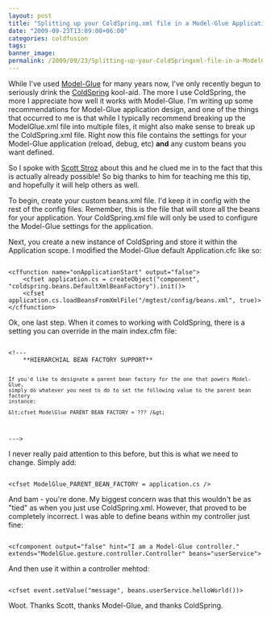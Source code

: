 ```yaml
---
layout: post
title: "Splitting up your ColdSpring.xml file in a Model-Glue Application"
date: "2009-09-23T13:09:00+06:00"
categories: coldfusion 
tags: 
banner_image: 
permalink: /2009/09/23/Splitting-up-your-ColdSpringxml-file-in-a-ModelGlue-Application
---
```


While I've used <a href="http://www.model-glue.com">Model-Glue</a> for many years now, I've only recently begun to seriously drink the <a href="http://www.coldspringframework.org">ColdSpring</a> kool-aid. The more I use ColdSpring, the more I appreciate how well it works with Model-Glue. I'm writing up some recommendations for Model-Glue application design, and one of the things that occurred to me is that while I typically recommend breaking up the ModelGlue.xml file into multiple files, it might also make sense to break up the ColdSpring.xml file. Right now this file contains the settings for your Model-Glue application (reload, debug, etc) <b>and</b> any custom beans you want defined. 

So I spoke with <a href="http://www.boyzoid.com">Scott Stroz</a> about this and he clued me in to the fact that this is actually already possible! So big thanks to him for teaching me this tip, and hopefully it will help others as well.
<!--more-->
To begin, create your custom beans.xml file. I'd keep it in config with the rest of the config files. Remember, this is the file that will store all the beans for your application. Your ColdSpring.xml file will only be used to configure the Model-Glue settings for the application.

Next, you create a new instance of ColdSpring and store it within the Application scope. I modified the Model-Glue default Application.cfc like so:

<code>
&lt;cffunction name="onApplicationStart" output="false"&gt;
	&lt;cfset application.cs = createObject("component", "coldspring.beans.DefaultXmlBeanFactory").init()&gt;
	&lt;cfset application.cs.loadBeansFromXmlFile("/mgtest/config/beans.xml", true)&gt;
&lt;/cffunction&gt;
</code>

Ok, one last step. When it comes to working with ColdSpring, there is a setting you can override in the main index.cfm file:

<code>
&lt;!---
	**HIERARCHIAL BEAN FACTORY SUPPORT**

	If you'd like to designate a parent bean factory for the one that powers Model-Glue,
	simply do whatever you need to do to set the following value to the parent bean factory 
	instance:
	
	&lt;cfset ModelGlue_PARENT_BEAN_FACTORY = ??? /&gt;
---&gt;
</code>

I never really paid attention to this before, but this is what we need to change. Simply add:

<code>
&lt;cfset ModelGlue_PARENT_BEAN_FACTORY = application.cs /&gt;
</code>

And bam - you're done. My biggest concern was that this wouldn't be as "tied" as when you just use ColdSpring.xml. However, that proved to be completely incorrect. I was able to define beans within my controller just fine:

<code>
&lt;cfcomponent output="false" hint="I am a Model-Glue controller." extends="ModelGlue.gesture.controller.Controller" beans="userService"&gt;
</code>

And then use it within a controller mehtod:

<code>
&lt;cfset event.setValue("message", beans.userService.helloWorld())&gt;
</code>

Woot. Thanks Scott, thanks Model-Glue, and thanks ColdSpring.